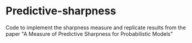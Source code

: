 # Predictive-sharpness
Code to implement the sharpness measure and replicate results from the paper "A Measure of Predictive Sharpness for Probabilistic Models"
